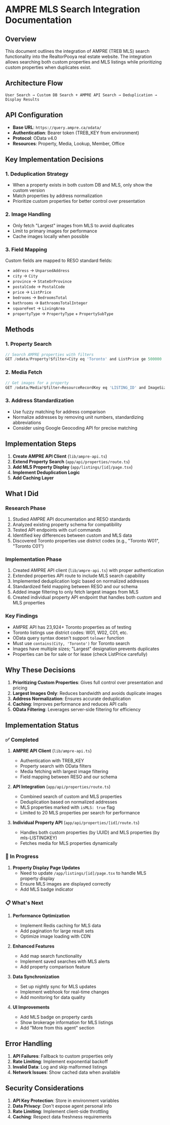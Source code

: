 # AMPRE MLS Search Integration Documentation

## Overview
This document outlines the integration of AMPRE (TREB MLS) search functionality into the RealtorPooya real estate website. The integration allows searching both custom properties and MLS listings while prioritizing custom properties when duplicates exist.

## Architecture Flow
```
User Search → Custom DB Search + AMPRE API Search → Deduplication → Display Results
```

## API Configuration
- **Base URL**: `https://query.ampre.ca/odata/`
- **Authentication**: Bearer token (TREB_KEY from environment)
- **Protocol**: OData v4.0
- **Resources**: Property, Media, Lookup, Member, Office

## Key Implementation Decisions

### 1. Deduplication Strategy
- When a property exists in both custom DB and MLS, only show the custom version
- Match properties by address normalization
- Prioritize custom properties for better control over presentation

### 2. Image Handling
- Only fetch "Largest" images from MLS to avoid duplicates
- Limit to primary images for performance
- Cache images locally when possible

### 3. Field Mapping
Custom fields are mapped to RESO standard fields:
- `address` → `UnparsedAddress`
- `city` → `City`
- `province` → `StateOrProvince`
- `postalCode` → `PostalCode`
- `price` → `ListPrice`
- `bedrooms` → `BedroomsTotal`
- `bathrooms` → `BathroomsTotalInteger`
- `squareFeet` → `LivingArea`
- `propertyType` → `PropertyType` + `PropertySubType`

## Methods

### 1. Property Search
```typescript
// Search AMPRE properties with filters
GET /odata/Property?$filter=City eq 'Toronto' and ListPrice ge 500000
```

### 2. Media Fetch
```typescript
// Get images for a property
GET /odata/Media?$filter=ResourceRecordKey eq 'LISTING_ID' and ImageSizeDescription eq 'Largest'
```

### 3. Address Standardization
- Use fuzzy matching for address comparison
- Normalize addresses by removing unit numbers, standardizing abbreviations
- Consider using Google Geocoding API for precise matching

## Implementation Steps

1. **Create AMPRE API Client** (`lib/ampre-api.ts`)
2. **Extend Property Search** (`app/api/properties/route.ts`)
3. **Add MLS Property Display** (`app/listings/[id]/page.tsx`)
4. **Implement Deduplication Logic**
5. **Add Caching Layer**

## What I Did

### Research Phase
1. Studied AMPRE API documentation and RESO standards
2. Analyzed existing property schema for compatibility
3. Tested API endpoints with curl commands
4. Identified key differences between custom and MLS data
5. Discovered Toronto properties use district codes (e.g., "Toronto W01", "Toronto C01")

### Implementation Phase
1. Created AMPRE API client (`lib/ampre-api.ts`) with proper authentication
2. Extended properties API route to include MLS search capability
3. Implemented deduplication logic based on normalized addresses
4. Standardized field mapping between RESO and our schema
5. Added image filtering to only fetch largest images from MLS
6. Created individual property API endpoint that handles both custom and MLS properties

### Key Findings
- AMPRE API has 23,924+ Toronto properties as of testing
- Toronto listings use district codes: W01, W02, C01, etc.
- OData query syntax doesn't support `tolower` function
- Must use `contains(City, 'Toronto')` for Toronto search
- Images have multiple sizes; "Largest" designation prevents duplicates
- Properties can be for sale or for lease (check ListPrice carefully)

## Why These Decisions

1. **Prioritizing Custom Properties**: Gives full control over presentation and pricing
2. **Largest Images Only**: Reduces bandwidth and avoids duplicate images
3. **Address Normalization**: Ensures accurate deduplication
4. **Caching**: Improves performance and reduces API calls
5. **OData Filtering**: Leverages server-side filtering for efficiency

## Implementation Status

### ✅ Completed
1. **AMPRE API Client** (`lib/ampre-api.ts`)
   - Authentication with TREB_KEY
   - Property search with OData filters
   - Media fetching with largest image filtering
   - Field mapping between RESO and our schema

2. **API Integration** (`app/api/properties/route.ts`)
   - Combined search of custom and MLS properties
   - Deduplication based on normalized addresses
   - MLS properties marked with `isMLS: true` flag
   - Limited to 20 MLS properties per search for performance

3. **Individual Property API** (`app/api/properties/[id]/route.ts`)
   - Handles both custom properties (by UUID) and MLS properties (by mls-LISTINGKEY)
   - Fetches media for MLS properties dynamically

### 🔄 In Progress
1. **Property Display Page Updates**
   - Need to update `/app/listings/[id]/page.tsx` to handle MLS property display
   - Ensure MLS images are displayed correctly
   - Add MLS badge indicator

### 📋 What's Next

1. **Performance Optimization**
   - Implement Redis caching for MLS data
   - Add pagination for large result sets
   - Optimize image loading with CDN

2. **Enhanced Features**
   - Add map search functionality
   - Implement saved searches with MLS alerts
   - Add property comparison feature

3. **Data Synchronization**
   - Set up nightly sync for MLS updates
   - Implement webhook for real-time changes
   - Add monitoring for data quality

4. **UI Improvements**
   - Add MLS badge on property cards
   - Show brokerage information for MLS listings
   - Add "More from this agent" section

## Error Handling

1. **API Failures**: Fallback to custom properties only
2. **Rate Limiting**: Implement exponential backoff
3. **Invalid Data**: Log and skip malformed listings
4. **Network Issues**: Show cached data when available

## Security Considerations

1. **API Key Protection**: Store in environment variables
2. **Data Privacy**: Don't expose agent personal info
3. **Rate Limiting**: Implement client-side throttling
4. **Caching**: Respect data freshness requirements 